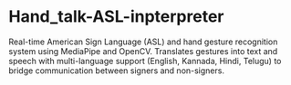 # Hand_talk-ASL-inpterpreter
Real-time American Sign Language (ASL) and hand gesture recognition system using MediaPipe and OpenCV. Translates gestures into text and speech with multi-language support (English, Kannada, Hindi, Telugu) to bridge communication between signers and non-signers.
